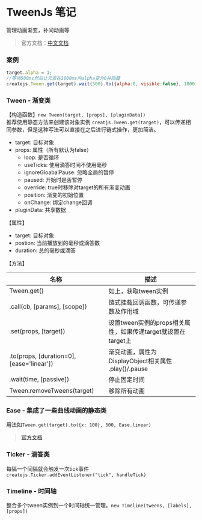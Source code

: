 # TweenJs 笔记
管理动画渐变，补间动画等

>官方文档：[中文文档](http://www.createjs.cc/src/docs/tweenjs/modules/TweenJS.html)  

### 案例
```js
target.alpha = 1;
//等待500ms然后让元素在1000ms内alpha变为0并隐藏
createjs.Tween.get(target).wait(500).to({alpha:0, visible:false}, 1000).call(handleComplete);
```

### Tween - 渐变类
【构造函数】`new Tween(target, [props], [pluginData])`  
推荐使用静态方法来创建该对象实例 `creatjs.Tween.get(target)`，可以传递相同参数，但是这种写法可以直接在之后进行链式操作，更加简洁。  

+ target: 目标对象  
+ props: 属性（所有默认为false） 
  + loop: 是否循环  
  + useTicks: 使用滴答时间不使用毫秒  
  + ignoreGloabalPause: 忽略全局的暂停  
  + paused: 开始时是否暂停  
  + override: true时移除对target的所有渐变动画  
  + position: 渐变的初始位置  
  + onChange: 绑定change回调  
+ pluginData: 共享数据  

【属性】
+ target: 目标对象  
+ postion: 当前播放到的毫秒或滴答数  
+ duration: 总的毫秒或滴答  

【方法】  

名称 | 描述
--- | ---
Tween.get() | 如上，获取tween实例  
.call(cb, [params], [scope]) | 链式挂载回调函数，可传递参数及作用域  
.set(props, [target]) | 设置tween实例的props相关属性，如果传递target就设置在target上  
.to(props, [duration=0], [ease='linear']) | 渐变动画，属性为DisplayObject相关属性  .play()/.pause | 播放/暂停  
.wait(time, [passive]) | 停止固定时间   
Tween.removeTweens(target) | 移除所有动画  


### Ease - 集成了一些曲线动画的静态类
用法如`Tween.get(target).to({x: 100}, 500, Ease.linear)`  

> [官方文档](http://www.createjs.cc/src/docs/tweenjs/classes/Ease.html)  

### Ticker - 滴答类
每隔一个间隔就会触发一次tick事件 `createjs.Ticker.addEventListener("tick", handleTick)`  

### Timeline - 时间轴
整合多个tween实例到一个时间轴统一管理。`new Timeline(tweens, [labels], [props])`



